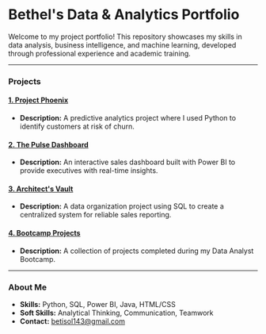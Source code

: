 # Bethel's Data & Analytics Portfolio

Welcome to my project portfolio! This repository showcases my skills in data analysis, business intelligence, and machine learning, developed through professional experience and academic training.

---

### Projects

#### [1. Project Phoenix](Project-Phoenix/README.md)
* **Description:** A predictive analytics project where I used Python to identify customers at risk of churn.

#### [2. The Pulse Dashboard](The-Pulse-Dashboard/README.md)
* **Description:** An interactive sales dashboard built with Power BI to provide executives with real-time insights.

#### [3. Architect's Vault](Architects-Vault/README.md)
* **Description:** A data organization project using SQL to create a centralized system for reliable sales reporting.

#### [4. Bootcamp Projects](Bootcamp-Projects/)
* **Description:** A collection of projects completed during my Data Analyst Bootcamp.

---

### About Me

* **Skills:** Python, SQL, Power BI, Java, HTML/CSS
* **Soft Skills:** Analytical Thinking, Communication, Teamwork
* **Contact:** betisol143@gmail.com